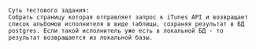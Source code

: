 
 
 
    Суть тестового задания:
    Собрать страницу которая отправляет запрос к iTunes API и возвращает список альбомов исполнителя в виде таблицы, сохраняя результат в БД postgres. Если такой исполнитель уже есть в локальной БД - то результат возвращается из локальной базы.